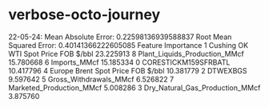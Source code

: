 # verbose-octo-journey

22-05-24: 
Mean Absolute Error: 0.22598136939588837
Root Mean Squared Error: 0.40141366222605085
                                Feature  Importance
1  Cushing OK WTI Spot Price FOB $/bbl   23.225913
8        Plant_Liquids_Production_MMcf   15.780668
6                         Imports_MMcf   15.185334
0                 CORESTICKM159SFRBATL   10.417796
4    Europe Brent Spot Price FOB $/bbl   10.381779
2                             DTWEXBGS    9.597642
5               Gross_Withdrawals_MMcf    6.526822
7             Marketed_Production_MMcf    5.008286
3      Dry_Natural_Gas_Production_MMcf    3.875760

